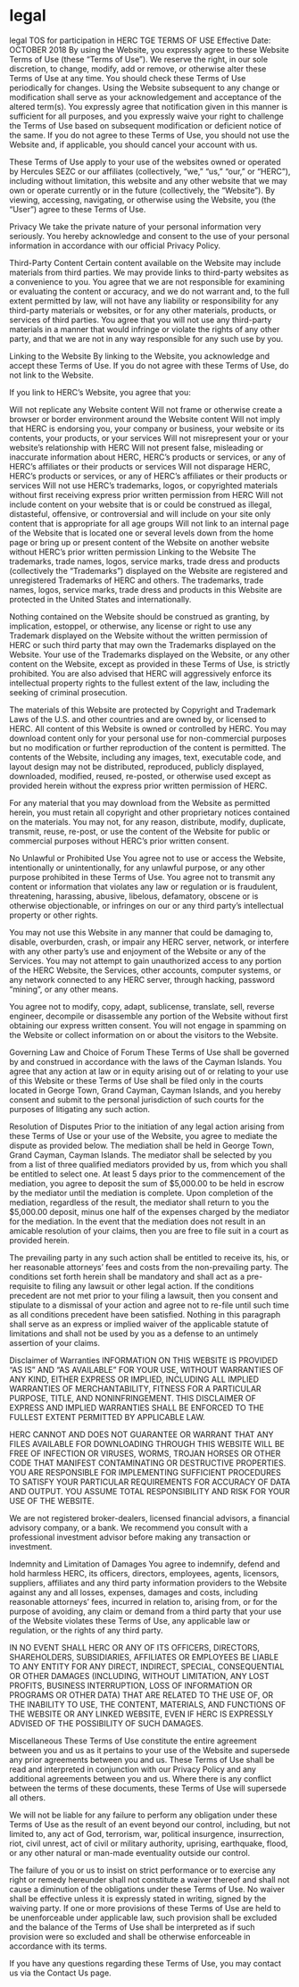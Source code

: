 # legal
legal TOS for participation in HERC TGE
TERMS OF USE
Effective Date: OCTOBER 2018
By using the Website, you expressly agree to these Website Terms of Use (these “Terms of Use”). We reserve the right, in our sole discretion, to change, modify, add or remove, or otherwise alter these Terms of Use at any time. You should check these Terms of Use periodically for changes. Using the Website subsequent to any change or modification shall serve as your acknowledgement and acceptance of the altered term(s). You expressly agree that notification given in this manner is sufficient for all purposes, and you expressly waive your right to challenge the Terms of Use based on subsequent modification or deficient notice of the same. If you do not agree to these Terms of Use, you should not use the Website and, if applicable, you should cancel your account with us.

These Terms of Use apply to your use of the websites owned or operated by Hercules SEZC or our affiliates (collectively, “we,” “us,” “our,” or “HERC”), including without limitation, this website and any other website that we may own or operate currently or in the future (collectively, the “Website”). By viewing, accessing, navigating, or otherwise using the Website, you (the “User”) agree to these Terms of Use.

Privacy
We take the private nature of your personal information very seriously. You hereby acknowledge and consent to the use of your personal information in accordance with our official Privacy Policy.

Third-Party Content
Certain content available on the Website may include materials from third parties. We may provide links to third-party websites as a convenience to you. You agree that we are not responsible for examining or evaluating the content or accuracy, and we do not warrant and, to the full extent permitted by law, will not have any liability or responsibility for any third-party materials or websites, or for any other materials, products, or services of third parties. You agree that you will not use any third-party materials in a manner that would infringe or violate the rights of any other party, and that we are not in any way responsible for any such use by you.

Linking to the Website
By linking to the Website, you acknowledge and accept these Terms of Use. If you do not agree with these Terms of Use, do not link to the Website.

If you link to HERC’s Website, you agree that you:

Will not replicate any Website content
Will not frame or otherwise create a browser or border environment around the Website content
Will not imply that HERC is endorsing you, your company or business, your website or its contents, your products, or your services
Will not misrepresent your or your website’s relationship with HERC
Will not present false, misleading or inaccurate information about HERC, HERC’s products or services, or any of HERC’s affiliates or their products or services
Will not disparage HERC, HERC’s products or services, or any of HERC’s affiliates or their products or services
Will not use HERC’s trademarks, logos, or copyrighted materials without first receiving express prior written permission from HERC
Will not include content on your website that is or could be construed as illegal, distasteful, offensive, or controversial and will include on your site only content that is appropriate for all age groups
Will not link to an internal page of the Website that is located one or several levels down from the home page or bring up or present content of the Website on another website without HERC’s prior written permission
Linking to the Website
The trademarks, trade names, logos, service marks, trade dress and products (collectively the “Trademarks”) displayed on the Website are registered and unregistered Trademarks of HERC and others. The trademarks, trade names, logos, service marks, trade dress and products in this Website are protected in the United States and internationally.

Nothing contained on the Website should be construed as granting, by implication, estoppel, or otherwise, any license or right to use any Trademark displayed on the Website without the written permission of HERC or such third party that may own the Trademarks displayed on the Website. Your use of the Trademarks displayed on the Website, or any other content on the Website, except as provided in these Terms of Use, is strictly prohibited. You are also advised that HERC will aggressively enforce its intellectual property rights to the fullest extent of the law, including the seeking of criminal prosecution.

The materials of this Website are protected by Copyright and Trademark Laws of the U.S. and other countries and are owned by, or licensed to HERC. All content of this Website is owned or controlled by HERC. You may download content only for your personal use for non-commercial purposes but no modification or further reproduction of the content is permitted. The contents of the Website, including any images, text, executable code, and layout design may not be distributed, reproduced, publicly displayed, downloaded, modified, reused, re-posted, or otherwise used except as provided herein without the express prior written permission of HERC.

For any material that you may download from the Website as permitted herein, you must retain all copyright and other proprietary notices contained on the materials. You may not, for any reason, distribute, modify, duplicate, transmit, reuse, re-post, or use the content of the Website for public or commercial purposes without HERC’s prior written consent.

No Unlawful or Prohibited Use
You agree not to use or access the Website, intentionally or unintentionally, for any unlawful purpose, or any other purpose prohibited in these Terms of Use. You agree not to transmit any content or information that violates any law or regulation or is fraudulent, threatening, harassing, abusive, libelous, defamatory, obscene or is otherwise objectionable, or infringes on our or any third party’s intellectual property or other rights.

You may not use this Website in any manner that could be damaging to, disable, overburden, crash, or impair any HERC server, network, or interfere with any other party’s use and enjoyment of the Website or any of the Services. You may not attempt to gain unauthorized access to any portion of the HERC Website, the Services, other accounts, computer systems, or any network connected to any HERC server, through hacking, password “mining”, or any other means.

You agree not to modify, copy, adapt, sublicense, translate, sell, reverse engineer, decompile or disassemble any portion of the Website without first obtaining our express written consent. You will not engage in spamming on the Website or collect information on or about the visitors to the Website.

Governing Law and Choice of Forum
These Terms of Use shall be governed by and construed in accordance with the laws of the Cayman Islands. You agree that any action at law or in equity arising out of or relating to your use of this Website or these Terms of Use shall be filed only in the courts located in George Town, Grand Cayman, Cayman Islands, and you hereby consent and submit to the personal jurisdiction of such courts for the purposes of litigating any such action.

Resolution of Disputes
Prior to the initiation of any legal action arising from these Terms of Use or your use of the Website, you agree to mediate the dispute as provided below. The mediation shall be held in George Town, Grand Cayman, Cayman Islands. The mediator shall be selected by you from a list of three qualified mediators provided by us, from which you shall be entitled to select one. At least 5 days prior to the commencement of the mediation, you agree to deposit the sum of $5,000.00 to be held in escrow by the mediator until the mediation is complete. Upon completion of the mediation, regardless of the result, the mediator shall return to you the $5,000.00 deposit, minus one half of the expenses charged by the mediator for the mediation. In the event that the mediation does not result in an amicable resolution of your claims, then you are free to file suit in a court as provided herein.

The prevailing party in any such action shall be entitled to receive its, his, or her reasonable attorneys’ fees and costs from the non-prevailing party. The conditions set forth herein shall be mandatory and shall act as a pre-requisite to filing any lawsuit or other legal action. If the conditions precedent are not met prior to your filing a lawsuit, then you consent and stipulate to a dismissal of your action and agree not to re-file until such time as all conditions precedent have been satisfied. Nothing in this paragraph shall serve as an express or implied waiver of the applicable statute of limitations and shall not be used by you as a defense to an untimely assertion of your claims.

Disclaimer of Warranties
INFORMATION ON THIS WEBSITE IS PROVIDED “AS IS” AND “AS AVAILABLE” FOR YOUR USE, WITHOUT WARRANTIES OF ANY KIND, EITHER EXPRESS OR IMPLIED, INCLUDING ALL IMPLIED WARRANTIES OF MERCHANTABILITY, FITNESS FOR A PARTICULAR PURPOSE, TITLE, AND NONINFRINGEMENT. THIS DISCLAIMER OF EXPRESS AND IMPLIED WARRANTIES SHALL BE ENFORCED TO THE FULLEST EXTENT PERMITTED BY APPLICABLE LAW.

HERC CANNOT AND DOES NOT GUARANTEE OR WARRANT THAT ANY FILES AVAILABLE FOR DOWNLOADING THROUGH THIS WEBSITE WILL BE FREE OF INFECTION OR VIRUSES, WORMS, TROJAN HORSES OR OTHER CODE THAT MANIFEST CONTAMINATING OR DESTRUCTIVE PROPERTIES. YOU ARE RESPONSIBLE FOR IMPLEMENTING SUFFICIENT PROCEDURES TO SATISFY YOUR PARTICULAR REQUIREMENTS FOR ACCURACY OF DATA AND OUTPUT. YOU ASSUME TOTAL RESPONSIBILITY AND RISK FOR YOUR USE OF THE WEBSITE.

We are not registered broker-dealers, licensed financial advisors, a financial advisory company, or a bank. We recommend you consult with a professional investment advisor before making any transaction or investment.

Indemnity and Limitation of Damages
You agree to indemnify, defend and hold harmless HERC, its officers, directors, employees, agents, licensors, suppliers, affiliates and any third party information providers to the Website against any and all losses, expenses, damages and costs, including reasonable attorneys’ fees, incurred in relation to, arising from, or for the purpose of avoiding, any claim or demand from a third party that your use of the Website violates these Terms of Use, any applicable law or regulation, or the rights of any third party.

IN NO EVENT SHALL HERC OR ANY OF ITS OFFICERS, DIRECTORS, SHAREHOLDERS, SUBSIDIARIES, AFFILIATES OR EMPLOYEES BE LIABLE TO ANY ENTITY FOR ANY DIRECT, INDIRECT, SPECIAL, CONSEQUENTIAL OR OTHER DAMAGES (INCLUDING, WITHOUT LIMITATION, ANY LOST PROFITS, BUSINESS INTERRUPTION, LOSS OF INFORMATION OR PROGRAMS OR OTHER DATA) THAT ARE RELATED TO THE USE OF, OR THE INABILITY TO USE, THE CONTENT, MATERIALS, AND FUNCTIONS OF THE WEBSITE OR ANY LINKED WEBSITE, EVEN IF HERC IS EXPRESSLY ADVISED OF THE POSSIBILITY OF SUCH DAMAGES.

Miscellaneous
These Terms of Use constitute the entire agreement between you and us as it pertains to your use of the Website and supersede any prior agreements between you and us. These Terms of Use shall be read and interpreted in conjunction with our Privacy Policy and any additional agreements between you and us. Where there is any conflict between the terms of these documents, these Terms of Use will supersede all others.

We will not be liable for any failure to perform any obligation under these Terms of Use as the result of an event beyond our control, including, but not limited to, any act of God, terrorism, war, political insurgence, insurrection, riot, civil unrest, act of civil or military authority, uprising, earthquake, flood, or any other natural or man-made eventuality outside our control.

The failure of you or us to insist on strict performance or to exercise any right or remedy hereunder shall not constitute a waiver thereof and shall not cause a diminution of the obligations under these Terms of Use. No waiver shall be effective unless it is expressly stated in writing, signed by the waiving party. If one or more provisions of these Terms of Use are held to be unenforceable under applicable law, such provision shall be excluded and the balance of the Terms of Use shall be interpreted as if such provision were so excluded and shall be otherwise enforceable in accordance with its terms.

If you have any questions regarding these Terms of Use, you may contact us via the Contact Us page.
